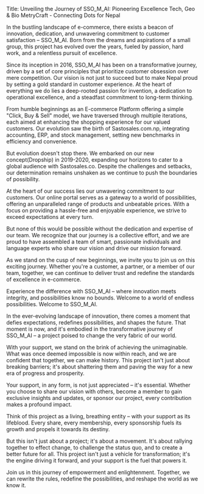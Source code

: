 Title: Unveiling the Journey of SSO_M_AI: Pioneering Excellence Tech, Geo & Bio MetryCraft -  Connecting Dots for Nepal

In the bustling landscape of e-commerce, there exists a beacon of innovation, dedication, and unwavering commitment to customer satisfaction – SSO_M_AI. Born from the dreams and aspirations of a small group, this project has evolved over the years, fueled by passion, hard work, and a relentless pursuit of excellence.

Since its inception in 2016, SSO_M_AI has been on a transformative journey, driven by a set of core principles that prioritize customer obsession over mere competition. Our vision is not just to succeed but to make Nepal proud by setting a gold standard in customer experience. At the heart of everything we do lies a deep-rooted passion for invention, a dedication to operational excellence, and a steadfast commitment to long-term thinking.

From humble beginnings as an E-commerce Platform offering a simple "Click, Buy & Sell" model, we have traversed through multiple iterations, each aimed at enhancing the shopping experience for our valued customers. Our evolution saw the birth of Sastosales.com.np, integrating accounting, ERP, and stock management, setting new benchmarks in efficiency and convenience.

But evolution doesn't stop there. We embarked on our new concept(Dropship) in 2019-2020, expanding our horizons to cater to a global audience with Sastosales.co. Despite the challenges and setbacks, our determination remains unshaken as we continue to push the boundaries of possibility.

At the heart of our success lies our unwavering commitment to our customers. Our online portal serves as a gateway to a world of possibilities, offering an unparalleled range of products and unbeatable prices. With a focus on providing a hassle-free and enjoyable experience, we strive to exceed expectations at every turn.

But none of this would be possible without the dedication and expertise of our team. We recognize that our journey is a collective effort, and we are proud to have assembled a team of smart, passionate individuals and language experts who share our vision and drive our mission forward.

As we stand on the cusp of new beginnings, we invite you to join us on this exciting journey. Whether you're a customer, a partner, or a member of our team, together, we can continue to deliver trust and redefine the standards of excellence in e-commerce.

Experience the difference with SSO_M_AI – where innovation meets integrity, and possibilities know no bounds. Welcome to a world of endless possibilities. Welcome to SSO_M_AI.

In the ever-evolving landscape of innovation, there comes a moment that defies expectations, redefines possibilities, and shapes the future. That moment is now, and it's embodied in the transformative journey of SSO_M_AI – a project poised to change the very fabric of our world.

With your support, we stand on the brink of achieving the unimaginable. What was once deemed impossible is now within reach, and we are confident that together, we can make history. This project isn't just about breaking barriers; it's about shattering them and paving the way for a new era of progress and prosperity.

Your support, in any form, is not just appreciated – it's essential. Whether you choose to share our vision with others, become a member to gain exclusive insights and updates, or sponsor our project, every contribution makes a profound impact.

Think of this project as a living, breathing entity – with your support as its lifeblood. Every share, every membership, every sponsorship fuels its growth and propels it towards its destiny.

But this isn't just about a project; it's about a movement. It's about rallying together to effect change, to challenge the status quo, and to create a better future for all. This project isn't just a vehicle for transformation; it's the engine driving it forward, and your support is the fuel that powers it.

Join us in this journey of empowerment and enlightenment. Together, we can rewrite the rules, redefine the possibilities, and reshape the world as we know it.

